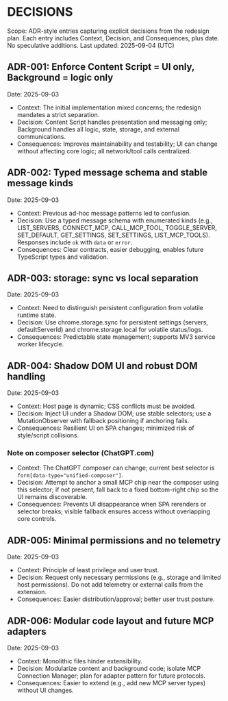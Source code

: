 # DECISIONS

Scope: ADR-style entries capturing explicit decisions from the redesign plan. Each entry includes Context, Decision, and Consequences, plus date. No speculative additions.
Last updated: 2025-09-04 (UTC)

## ADR-001: Enforce Content Script = UI only, Background = logic only

Date: 2025-09-03

- Context: The initial implementation mixed concerns; the redesign mandates a strict separation.
- Decision: Content Script handles presentation and messaging only; Background handles all logic, state, storage, and external communications.
- Consequences: Improves maintainability and testability; UI can change without affecting core logic; all network/tool calls centralized.

## ADR-002: Typed message schema and stable message kinds

Date: 2025-09-03

- Context: Previous ad-hoc message patterns led to confusion.
- Decision: Use a typed message schema with enumerated kinds (e.g., LIST_SERVERS, CONNECT_MCP, CALL_MCP_TOOL, TOGGLE_SERVER, SET_DEFAULT, GET_SETTINGS, SET_SETTINGS, LIST_MCP_TOOLS). Responses include `ok` with `data` or `error`.
- Consequences: Clear contracts, easier debugging, enables future TypeScript types and validation.

## ADR-003: storage: sync vs local separation

Date: 2025-09-03

- Context: Need to distinguish persistent configuration from volatile runtime state.
- Decision: Use chrome.storage.sync for persistent settings (servers, defaultServerId) and chrome.storage.local for volatile status/logs.
- Consequences: Predictable state management; supports MV3 service worker lifecycle.

## ADR-004: Shadow DOM UI and robust DOM handling

Date: 2025-09-03

- Context: Host page is dynamic; CSS conflicts must be avoided.
- Decision: Inject UI under a Shadow DOM; use stable selectors; use a MutationObserver with fallback positioning if anchoring fails.
- Consequences: Resilient UI on SPA changes; minimized risk of style/script collisions.

### Note on composer selector (ChatGPT.com)

- Context: The ChatGPT composer can change; current best selector is `form[data-type="unified-composer"]`.
- Decision: Attempt to anchor a small MCP chip near the composer using this selector; if not present, fall back to a fixed bottom-right chip so the UI remains discoverable.
- Consequences: Prevents UI disappearance when SPA rerenders or selector breaks; visible fallback ensures access without overlapping core controls.

## ADR-005: Minimal permissions and no telemetry

Date: 2025-09-03

- Context: Principle of least privilege and user trust.
- Decision: Request only necessary permissions (e.g., storage and limited host permissions). Do not add telemetry or external calls from the extension.
- Consequences: Easier distribution/approval; better user trust posture.

## ADR-006: Modular code layout and future MCP adapters

Date: 2025-09-03

- Context: Monolithic files hinder extensibility.
- Decision: Modularize content and background code; isolate MCP Connection Manager; plan for adapter pattern for future protocols.
- Consequences: Easier to extend (e.g., add new MCP server types) without UI changes.
